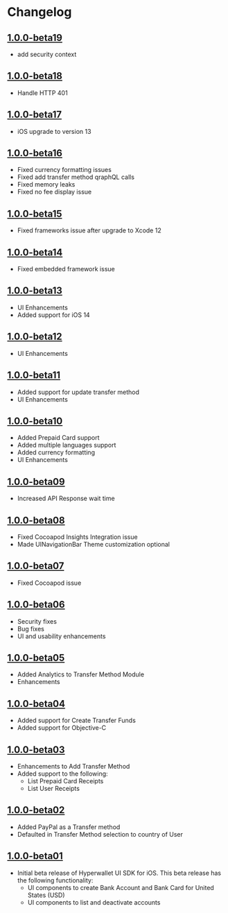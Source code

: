 Changelog
=========
[1.0.0-beta19](https://github.com/hyperwallet/hyperwallet-ios-ui-sdk/releases/tag/1.0.0-beta18)
-------------------
- add security context

[1.0.0-beta18](https://github.com/hyperwallet/hyperwallet-ios-ui-sdk/releases/tag/1.0.0-beta18)
-------------------
- Handle HTTP 401

[1.0.0-beta17](https://github.com/hyperwallet/hyperwallet-ios-ui-sdk/releases/tag/1.0.0-beta17)
-------------------
- iOS upgrade to version 13

[1.0.0-beta16](https://github.com/hyperwallet/hyperwallet-ios-ui-sdk/releases/tag/1.0.0-beta16)
-------------------
- Fixed currency formatting issues
- Fixed add transfer method qraphQL calls
- Fixed memory leaks
- Fixed no fee display issue

[1.0.0-beta15](https://github.com/hyperwallet/hyperwallet-ios-ui-sdk/releases/tag/1.0.0-beta15)
-------------------
- Fixed frameworks issue after upgrade to Xcode 12

[1.0.0-beta14](https://github.com/hyperwallet/hyperwallet-ios-ui-sdk/releases/tag/1.0.0-beta14)
-------------------
- Fixed embedded framework issue

[1.0.0-beta13](https://github.com/hyperwallet/hyperwallet-ios-ui-sdk/releases/tag/1.0.0-beta13)
-------------------
- UI Enhancements
- Added support for iOS 14

[1.0.0-beta12](https://github.com/hyperwallet/hyperwallet-ios-ui-sdk/releases/tag/1.0.0-beta12)
-------------------
- UI Enhancements

[1.0.0-beta11](https://github.com/hyperwallet/hyperwallet-ios-ui-sdk/releases/tag/1.0.0-beta11)
-------------------
- Added support for update transfer method
- UI Enhancements

[1.0.0-beta10](https://github.com/hyperwallet/hyperwallet-ios-ui-sdk/releases/tag/1.0.0-beta10)
-------------------
- Added Prepaid Card support
- Added multiple languages support
- Added currency formatting
- UI Enhancements

[1.0.0-beta09](https://github.com/hyperwallet/hyperwallet-ios-ui-sdk/releases/tag/1.0.0-beta09)
-------------------
- Increased API Response wait time

[1.0.0-beta08](https://github.com/hyperwallet/hyperwallet-ios-ui-sdk/releases/tag/1.0.0-beta08)
-------------------
- Fixed Cocoapod Insights Integration issue
- Made UINavigationBar Theme customization optional

[1.0.0-beta07](https://github.com/hyperwallet/hyperwallet-ios-ui-sdk/releases/tag/1.0.0-beta07)
-------------------
- Fixed Cocoapod issue

[1.0.0-beta06](https://github.com/hyperwallet/hyperwallet-ios-ui-sdk/releases/tag/1.0.0-beta06)
-------------------
- Security fixes
- Bug fixes
- UI and usability enhancements

[1.0.0-beta05](https://github.com/hyperwallet/hyperwallet-ios-ui-sdk/releases/tag/1.0.0-beta05)
-------------------
- Added Analytics to Transfer Method Module
- Enhancements

[1.0.0-beta04](https://github.com/hyperwallet/hyperwallet-ios-ui-sdk/releases/tag/1.0.0-beta04)
-------------------
- Added support for Create Transfer Funds
- Added support for Objective-C

[1.0.0-beta03](https://github.com/hyperwallet/hyperwallet-ios-ui-sdk/releases/tag/1.0.0-beta03)
-------------------
- Enhancements to Add Transfer Method
- Added support to the following:
    * List Prepaid Card Receipts
    * List User Receipts

[1.0.0-beta02](https://github.com/hyperwallet/hyperwallet-ios-ui-sdk/releases/tag/1.0.0-beta02)
-------------------
- Added PayPal as a Transfer method
- Defaulted in Transfer Method selection to country of User

[1.0.0-beta01](https://github.com/hyperwallet/hyperwallet-ios-ui-sdk/releases/tag/1.0.0-beta01)
-------------------
- Initial beta release of Hyperwallet UI SDK for iOS. This beta release has the following functionality:
    * UI components to create Bank Account and Bank Card for United States (USD)
    * UI components to list and deactivate accounts
